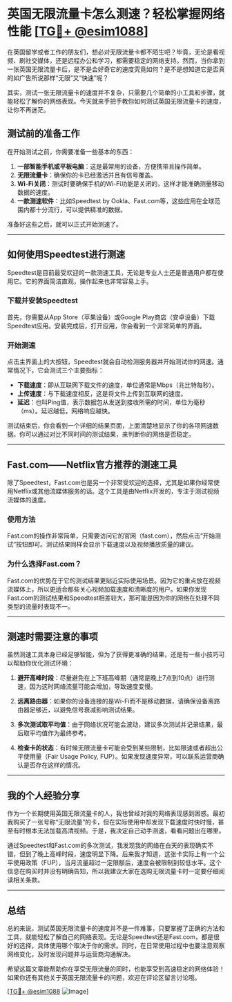 # 英国无限流量卡怎么测速？轻松掌握网络性能 [[TG💪+ @esim1088](https://t.me/s/esim1088)]

在英国留学或者工作的朋友们，想必对无限流量卡都不陌生吧？毕竟，无论是看视频、刷社交媒体，还是远程办公和学习，都需要稳定的网络支持。然而，当你拿到一张英国无限流量卡后，是不是会好奇它的速度究竟如何？是不是想知道它是否真的如广告所说那样“无限”又“快速”呢？

其实，测试一张无限流量卡的速度并不复杂，只需要几个简单的小工具和步骤，就能轻松了解你的网络表现。今天就来手把手教你如何测试英国无限流量卡的速度，让你不再迷茫。

## 测试前的准备工作

在开始测试之前，你需要准备一些基本的东西：

1. **一部智能手机或平板电脑**：这是最常用的设备，方便携带且操作简单。
2. **无限流量卡**：确保你的卡已经激活并且有信号覆盖。
3. **Wi-Fi关闭**：测试时要确保手机的Wi-Fi功能是关闭的，这样才能准确测量移动数据的速度。
4. **一款测速软件**：比如Speedtest by Ookla、Fast.com等，这些应用在全球范围内都十分流行，可以提供精准的数据。

准备好这些之后，就可以正式开始测速了。

---

## 如何使用Speedtest进行测速

Speedtest是目前最受欢迎的一款测速工具，无论是专业人士还是普通用户都在使用它。它的界面简洁直观，操作起来也非常容易上手。

### 下载并安装Speedtest

首先，你需要从App Store（苹果设备）或Google Play商店（安卓设备）下载Speedtest应用。安装完成后，打开应用，你会看到一个非常简单的界面。

### 开始测速

点击主界面上的大按钮，Speedtest就会自动检测服务器并开始测试你的网速。通常情况下，它会测试三个主要指标：

- **下载速度**：即从互联网下载文件的速度，单位通常是Mbps（兆比特每秒）。
- **上传速度**：与下载速度相反，这是将文件上传到互联网的速度。
- **延迟**：也叫Ping值，表示数据包从发送到接收所需的时间，单位为毫秒（ms）。延迟越低，网络响应越快。

测试结束后，你会看到一个详细的结果页面，上面清楚地显示了你的各项网速数据。你可以通过对比不同时间的测试结果，来判断你的网络是否稳定。

---

## Fast.com——Netflix官方推荐的测速工具

除了Speedtest，Fast.com也是另一个非常受欢迎的选择，尤其是如果你经常使用Netflix或其他流媒体服务的话。这个工具是由Netflix开发的，专注于测试视频流媒体的速度。

### 使用方法

Fast.com的操作非常简单，只需要访问它的官网（fast.com），然后点击“开始测试”按钮即可。测试结果同样会显示下载速度以及视频播放质量的建议。

### 为什么选择Fast.com？

Fast.com的优势在于它的测试结果更贴近实际使用场景。因为它的重点放在视频流媒体上，所以更适合那些关心视频加载速度和清晰度的用户。如果你发现Fast.com的测试结果和Speedtest相差较大，那可能是因为你的网络在处理不同类型的流量时表现不一。

---

## 测速时需要注意的事项

虽然测速工具本身已经足够智能，但为了获得更准确的结果，还是有一些小技巧可以帮助你优化测试环境：

1. **避开高峰时段**：尽量避免在上下班高峰期（通常是晚上7点到10点）进行测速，因为这时网络流量可能会增加，导致速度变慢。
   
2. **远离路由器**：如果你的设备连接的是Wi-Fi而不是移动数据，请确保设备离路由器足够近，以避免信号衰减影响测试结果。

3. **多次测试取平均值**：由于网络状况可能会波动，建议多次测试并记录结果，最后取平均值作为最终参考。

4. **检查卡的状态**：有时候无限流量卡可能会受到某些限制，比如限速或者超出公平使用量（Fair Usage Policy, FUP）。如果发现速度异常，可以联系运营商确认是否存在这样的情况。

---

## 我的个人经验分享

作为一个长期使用英国无限流量卡的人，我也曾经对我的网络表现感到困惑。最初我购买了一张号称“无限流量”的卡，但在实际使用中却发现下载速度时快时慢，甚至有时根本无法加载高清视频。于是，我决定自己动手测速，看看问题出在哪里。

通过Speedtest和Fast.com的多次测试，我发现我的网络在白天的表现确实不错，但到了晚上高峰时段，速度明显下降。后来我才知道，这张卡实际上有一个公平使用政策（FUP），当月流量超过一定限额后，速度会被限制到较低水平。这个信息在购买时并没有明确告知，所以我建议大家在选购无限流量卡时一定要仔细阅读相关条款。

---

## 总结

总的来说，测试英国无限流量卡的速度并不是一件难事，只要掌握了正确的方法和工具，就能轻松了解自己的网络表现。无论是Speedtest还是Fast.com，都是很好的选择，具体使用哪个取决于你的需求。同时，在日常使用过程中也要注意观察网络变化，及时发现问题并与运营商沟通解决。

希望这篇文章能帮助你在享受无限流量的同时，也能享受到高速稳定的网络体验！如果你还有其他关于英国无限流量卡的问题，欢迎在评论区留言讨论哦。

[[TG💪+ @esim1088](https://t.me/s/esim1088) ![Image](https://i.postimg.cc/4NQfJmqS/Snipaste-2025-05-13-00-14-12.png)]
